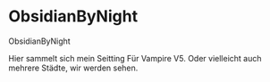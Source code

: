 # ObsidianByNight
ObsidianByNight

Hier sammelt sich mein Seitting Für Vampire V5. Oder vielleicht auch mehrere Städte, wir werden sehen.